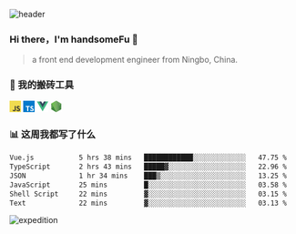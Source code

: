 ![header](https://raw.githubusercontent.com/fzq1998/fzq1998/master/header.png)

### Hi there，I'm handsomeFu 👋

> a front end development engineer from Ningbo, China.

### 🔧 我的搬砖工具
<code><img height="20" src="https://raw.githubusercontent.com/github/explore/80688e429a7d4ef2fca1e82350fe8e3517d3494d/topics/javascript/javascript.png" alt="javascript"></code>
<code><img height="20" src="https://raw.githubusercontent.com/github/explore/80688e429a7d4ef2fca1e82350fe8e3517d3494d/topics/typescript/typescript.png" alt="typescript"></code>
<code><img height="20" src="https://raw.githubusercontent.com/github/explore/80688e429a7d4ef2fca1e82350fe8e3517d3494d/topics/vue/vue.png" alt="vue"></code>
<code><img height="20" src="https://raw.githubusercontent.com/github/explore/80688e429a7d4ef2fca1e82350fe8e3517d3494d/topics/nodejs/nodejs.png" alt="nodejs"></code>



### 📊 这周我都写了什么
<!--START_SECTION:waka-->

```text
Vue.js           5 hrs 38 mins   ████████████░░░░░░░░░░░░░   47.75 %
TypeScript       2 hrs 43 mins   █████▓░░░░░░░░░░░░░░░░░░░   22.96 %
JSON             1 hr 34 mins    ███▒░░░░░░░░░░░░░░░░░░░░░   13.25 %
JavaScript       25 mins         █░░░░░░░░░░░░░░░░░░░░░░░░   03.58 %
Shell Script     22 mins         ▓░░░░░░░░░░░░░░░░░░░░░░░░   03.15 %
Text             22 mins         ▓░░░░░░░░░░░░░░░░░░░░░░░░   03.13 %
```

<!--END_SECTION:waka-->


![expedition](https://raw.githubusercontent.com/fzq1998/fzq1998/master/expedition.gif)

